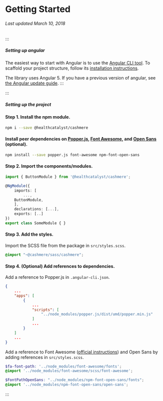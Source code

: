 # Getting Started
###### Last updated March 10, 2018

:::
##### Setting up angular
The easiest way to start with Angular is to use the [Angular CLI tool](https://github.com/angular/angular-cli). To scaffold your project structure, follow its [installation instructions](https://github.com/angular/angular-cli#installation).

The library uses Angular 5. If you have a previous version of angular, see [the Angular update guide](https://angular-update-guide.firebaseapp.com/).
:::

:::
##### Setting up the project
#### Step 1. Install the npm module.

``` BASH
npm i --save @healthcatalyst/cashmere
```

#### Install peer dependencies on [Popper.js](https://popper.js.org/), [Font Awesome](https://fontawesome.com), and [Open Sans](https://fonts.google.com/specimen/Open+Sans) (optional).

``` BASH
npm install --save popper.js font-awesome npm-font-open-sans
```

#### Step 2. Import the components/modules.

``` typescript
import { ButtonModule } from '@healthcatalyst/cashmere';

@NgModule({
    imports: [
        ...,
    ButtonModule,
    ],
    declarations: [...],
    exports: [..]
})
export class SomeModule { }
```
#### Step 3. Add the styles.

Import the SCSS file from the package in `src/styles.scss`.

``` scss
@import "~@cashmere/sass/cashmere";
```

#### Step 4. (Optional) Add references to dependencies.
Add a reference to Popper.js in `.angular-cli.json`.
``` json
{
    ...
    "apps": [
        {
            ...
            "scripts": [
                "../node_modules/popper.js/dist/umd/popper.min.js"
            ]
            ...
        }
    ]
    ...
}
```

Add a reference to Font Awesome ([official instructions](https://github.com/angular/angular-cli/blob/master/docs/documentation/stories/include-font-awesome.md)) and Open Sans by adding references in `src/styles.scss`.

``` scss
$fa-font-path: '../node_modules/font-awesome/fonts';
@import '../node_modules/font-awesome/scss/font-awesome';

$FontPathOpenSans: "../node_modules/npm-font-open-sans/fonts";
@import '../node_modules/npm-font-open-sans/open-sans';
```
:::